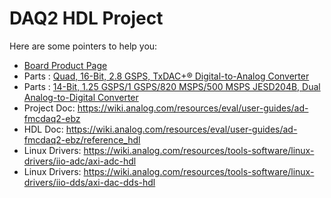 # DAQ2 HDL Project

Here are some pointers to help you:
  * [Board Product Page](https://www.analog.com/eval-ad-fmcdaq2-ebz)
  * Parts : [Quad, 16-Bit, 2.8 GSPS, TxDAC+® Digital-to-Analog Converter](https://www.analog.com/ad9144)
  * Parts : [14-Bit, 1.25 GSPS/1 GSPS/820 MSPS/500 MSPS JESD204B, Dual Analog-to-Digital Converter](https://www.analog.com/ad9680)
  * Project Doc: https://wiki.analog.com/resources/eval/user-guides/ad-fmcdaq2-ebz
  * HDL Doc: https://wiki.analog.com/resources/eval/user-guides/ad-fmcdaq2-ebz/reference_hdl
  * Linux Drivers: https://wiki.analog.com/resources/tools-software/linux-drivers/iio-adc/axi-adc-hdl
  * Linux Drivers: https://wiki.analog.com/resources/tools-software/linux-drivers/iio-dds/axi-dac-dds-hdl
